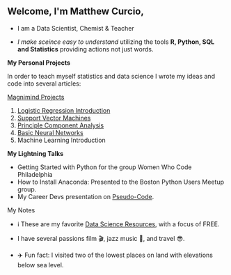 ## Welcome, I'm Matthew Curcio, 

- I am a Data Scientist, Chemist & Teacher

- *I make sceince easy to understand* utilizing the tools **R, Python, SQL and Statistics** providing actions not just words.

**My Personal Projects**

In order to teach myself statistics and data science I wrote my ideas and code into several articles:

[Magnimind Projects]()

1. [Logistic Regression Introduction]()
1. [Support Vector Machines]()
1. [Principle Component Analysis]()
1. [Basic Neural Networks]()
1. Machine Learning Introduction


**My Lightning Talks**

- Getting Started with Python for the group Women Who Code Philadelphia
- How to Install Anaconda: Presented to the Boston Python Users Meetup group.
- My Career Devs presentation on [Pseudo-Code]().


My Notes 

- :information_source: These are my favorite [Data Science Resources](), with a focus of FREE.

- I have several passions film :clapper:, jazz music :saxophone:, and travel :sunglasses:.

- :airplane: Fun fact: I visited two of the lowest places on land with elevations below sea level.



